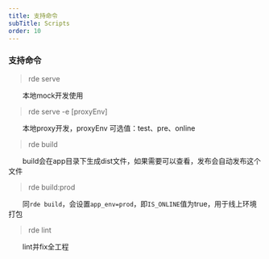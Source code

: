```yaml
---
title: 支持命令
subTitle: Scripts
order: 10
---
```


### 支持命令

> rde serve

&emsp;&emsp;本地mock开发使用

> rde serve -e [proxyEnv]

&emsp;&emsp;本地proxy开发，proxyEnv 可选值：test、pre、online

> rde build

&emsp;&emsp;build会在app目录下生成dist文件，如果需要可以查看，发布会自动发布这个文件

> rde build:prod

&emsp;&emsp;同`rde build`，会设置`app_env=prod`，即`IS_ONLINE`值为true，用于线上环境打包

> rde lint

&emsp;&emsp;lint并fix全工程

